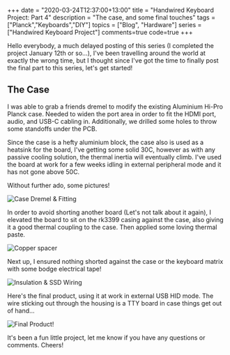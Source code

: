 +++
date = "2020-03-24T12:37:00+13:00"
title = "Handwired Keyboard Project: Part 4"
description = "The case, and some final touches"
tags = ["Planck","Keyboards","DIY"]
topics = ["Blog", "Hardware"]
series = ["Handwired Keyboard Project"]
comments=true
code=true
+++

Hello everybody, a much delayed posting of this series (I completed the project January 12th or so...), I've been travelling around the world at exactly the wrong time, but I thought since I've got the time to finally post the final part to this series, let's get started!

## The Case

I was able to grab a friends dremel to modify the existing Aluminium Hi-Pro Planck case. Needed to widen the port area in order to fit the HDMI port, audio, and USB-C cabling in. Additionally, we drilled some holes to throw some standoffs under the PCB.

Since the case is a hefty aluminium block, the case also is used as a heatsink for the board, I've getting some solid 30C, however as with any passive cooling solution, the thermal inertia will eventually climb. I've used the board at work for a few weeks idling in external peripheral mode and it has not gone above 50C.

Without further ado, some pictures!

![Case Dremel & Fitting](https://i.imgur.com/Dg7rC9w.jpg)

In order to avoid shorting another board (Let's not talk about it again), I elevated the board to sit on the rk3399 casing against the case, also giving it a good thermal coupling to the case. Then applied some loving thermal paste.

![Copper spacer](https://i.imgur.com/pxABlEf.jpg)

Next up, I ensured nothing shorted against the case or the keyboard matrix with some bodge electrical tape!

![Insulation & SSD Wiring](https://i.imgur.com/9hlVvh2.jpg)

Here's the final product, using it at work in external USB HID mode. The wire sticking out through the housing is a TTY board in case things get out of hand...

![Final Product!](https://i.imgur.com/B5HruFC.jpg)

It's been a fun little project, let me know if you have any questions or comments. Cheers!

